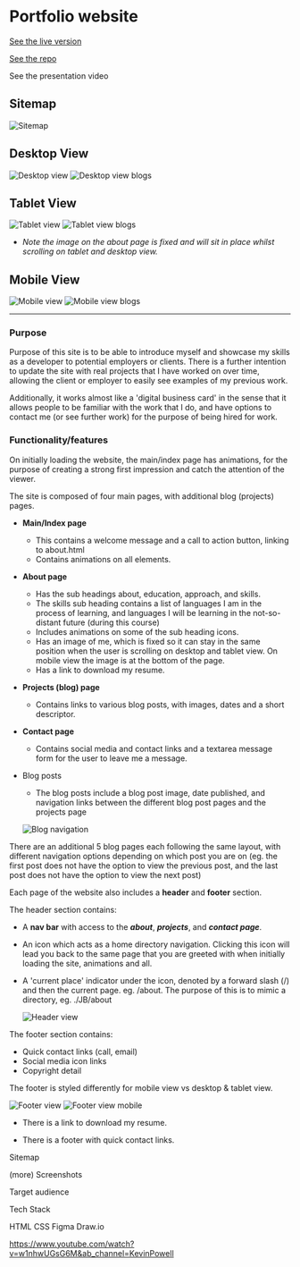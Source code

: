 # Portfolio website 

[See the live version](https://dotslashjb.netlify.app)

[See the repo](https://github.com/JRBoland/portfolio)

See the presentation video

## Sitemap
![Sitemap](./readme-images/sitemap.png)


## Desktop View
![Desktop view](./readme-images/desktop_view.png)
![Desktop view blogs](./readme-images/desktop_view_blogs.png)

## Tablet View

![Tablet view](./readme-images/tablet_view.png)
![Tablet view blogs](./readme-images/tablet_view_blogs.png)

- *Note the image on the about page is fixed and will sit in place whilst scrolling on tablet and desktop view.*

## Mobile View
![Mobile view](./readme-images/mobile_view.png)
![Mobile view blogs](./readme-images/mobile_view_blogs.png)





______

### Purpose

Purpose of this site is to be able to introduce myself and showcase my skills as a developer to potential employers or clients. There is a further intention to update the site with real projects that I have worked on over time, allowing the client or employer to easily see examples of my previous work. 

Additionally, it works almost like a 'digital business card' in the sense that it allows people to be familiar with the work that I do, and have options to contact me (or see further work) for the purpose of being hired for work.

### Functionality/features

On initially loading the website, the main/index page has animations, for the purpose of creating a strong first impression and catch the attention of the viewer.

The site is composed of four main pages, with additional blog (projects) pages. 

- **Main/Index page**
    - This contains a welcome message and a call to action button, linking to about.html
    - Contains animations on all elements.
- **About page**
    - Has the sub headings about, education, approach, and skills.
    - The skills sub heading contains a list of languages I am in the process of learning, and languages I will be learning in the not-so-distant future (during this course)
    - Includes animations on some of the sub heading icons.
    - Has an image of me, which is fixed so it can stay in the same position when the user is scrolling on desktop and tablet view. On mobile view the image is at the bottom of the page.
    - Has a link to download my resume.
- **Projects (blog) page**
    - Contains links to various blog posts, with images, dates and a short descriptor.
- **Contact page**
    - Contains social media and contact links and a textarea message form for the user to leave me a message.

- Blog posts
    - The blog posts include a blog post image, date published, and navigation links between the different blog post pages and the projects page

    ![Blog navigation](./readme-images/blog_navigation.png)

There are an additional 5 blog pages each following the same layout, with different navigation options depending on which post you are on (eg. the first post does not have the option to view the previous post, and the last post does not have the option to view the next post)

Each page of the website also includes a **header** and **footer** section.

The header section contains:
- A **nav bar** with access to the ***about***, ***projects***, and ***contact page***.
- An icon which acts as a home directory navigation. Clicking this icon will lead you back to the same page that you are greeted with when initially loading the site, animations and all.
- A 'current place' indicator under the icon, denoted by a forward slash (/) and then the current page. eg. /about. The purpose of this is to mimic a directory, eg. ./JB/about

   ![Header view](./readme-images/header_view.png)

The footer section contains:
- Quick contact links (call, email)
- Social media icon links
- Copyright detail

The footer is styled differently for mobile view vs desktop & tablet view.

![Footer view](./readme-images/footer_view.png)
![Footer view mobile](./readme-images/footer_view_mobile.png)

- There is a link to download my resume.

- There is a footer with quick contact links.



Sitemap


(more) Screenshots


Target audience


Tech Stack

HTML
CSS
Figma
Draw.io

https://www.youtube.com/watch?v=w1nhwUGsG6M&ab_channel=KevinPowell